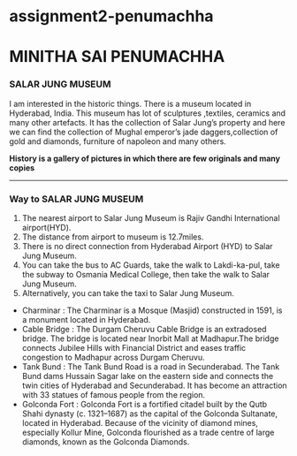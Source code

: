# assignment2-penumachha

# MINITHA SAI PENUMACHHA

### SALAR JUNG MUSEUM

I am interested in the historic things. There is a museum located in Hyderabad, India. This museum has lot of sculptures ,textiles, ceramics and many other artefacts. It has the collection of Salar Jung’s property and here we can  find the collection of Mughal emperor’s jade daggers,collection of gold and diamonds, furniture of napoleon and many others.

**History is a gallery of pictures in which there are few originals and many copies**


---

### Way to  SALAR JUNG MUSEUM

1. The nearest airport to Salar Jung Museum is Rajiv Gandhi International airport(HYD).
2. The distance from airport to museum is 12.7miles.
3. There is no direct connection from Hyderabad Airport (HYD) to Salar Jung Museum. 
4. You can take the bus to AC Guards, take the walk to Lakdi-ka-pul, take the subway to Osmania Medical College, then take the walk to Salar Jung Museum. 
5. Alternatively, you can take the taxi to Salar Jung Museum.

* Charminar : The Charminar is a Mosque (Masjid)  constructed in 1591, is a monument located in Hyderabad.
* Cable Bridge : The Durgam Cheruvu Cable Bridge is an extradosed bridge. The bridge is located near Inorbit Mall at Madhapur.The bridge connects Jubilee Hills with Financial District and eases traffic congestion to Madhapur across Durgam Cheruvu.
* Tank Bund : The Tank Bund Road is a road in Secunderabad. The Tank Bund dams Hussain Sagar lake on the eastern side and connects the twin cities of Hyderabad and Secunderabad. It has become an attraction with 33 statues of famous people from the region.
* Golconda Fort : Golconda Fort is a fortified citadel built by the Qutb Shahi dynasty (c. 1321–1687) as the capital of the Golconda Sultanate, located in Hyderabad. Because of the vicinity of diamond mines, especially Kollur Mine, Golconda flourished as a trade centre of large diamonds, known as the Golconda Diamonds. 
